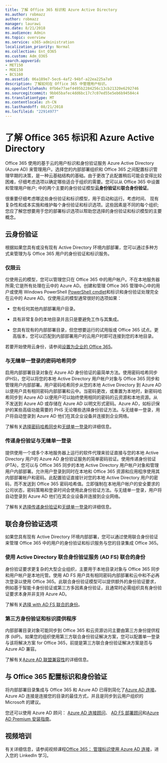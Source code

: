 ```yaml
---
title: 了解 Office 365 标识和 Azure Active Directory
ms.author: robmazz
author: robmazz
manager: laurawi
ms.date: 8/21/2018
ms.audience: Admin
ms.topic: overview
ms.service: o365-administration
localization_priority: Normal
ms.collection: Ent_O365
ms.custom: Adm_O365
search.appverid:
- MET150
- MOE150
- BCS160
ms.assetid: 06a189e7-5ec6-4af2-94bf-a22ea225a7a9
description: 了解如何在 Office 365 中管理用户标识。
ms.openlocfilehash: 0fb6e77aef4495b2284256c13cb21320e6292746
ms.sourcegitcommit: 9bb65bafec4dd6bc17c7c07ed55e5eb6b94584c4
ms.translationtype: MT
ms.contentlocale: zh-CN
ms.lasthandoff: 08/21/2018
ms.locfileid: "22914977"
---
```

# <a name="understanding-office-365-identity-and-azure-active-directory"></a>了解 Office 365 标识和 Azure Active Directory

Office 365 使用的基于云的用户标识和身份验证服务 Azure Active Directory (Azure AD) 来管理用户。选择您的内部部署组织和 Office 365 之间配置标识管理早期的决策，是一种云基础结构的基础。由于更改了此配置稍后可能会变得比较困难，仔细考虑选项以确定哪些适合于组织的需要。您可以从 Office 365 中设置和管理用户帐户; 中的两个主要的身份验证模型**云身份验证**和**联合身份验证**。
  
很重要仔细考虑哪这些身份验证和标识模型，用于启动和运行。考虑时间、 现有复杂性和成本实施和维护每个身份验证和标识选项。这些因素是不同的每个组织;您应了解您想要用于您的部署标识选项以帮助您选择的身份验证和标识模型的主要概念。
  
## <a name="cloud-authentication"></a>云身份验证

根据如果您具有或没有现有 Active Directory 环境内部部署，您可以通过多种方式来管理为与 Office 365 用户的身份验证和标识服务。
  
### <a name="cloud-only"></a>仅限云

仅使用云的模型，您可以管理您只在 Office 365 中的用户帐户。不在本地服务器所需;它是所有处理在云中的 Azure AD。创建和管理 Office 365 管理中心中的用户或使用 Windows PowerShell [PowerShell cmdlet](https://docs.microsoft.com/office365/enterprise/powershell/manage-office-365-with-office-365-powershell)和标识和身份验证处理完全在云中的 Azure AD。仅使用云的模型通常很好的选项如果： 
  
- 您有任何其他内部部署用户目录。
    
- 具有非常复杂的本地目录并且只是要避免工作与其集成。
    
- 您具有现有的内部部署目录，但您想要运行的试用版或 Office 365 试点。更高版本，您可以匹配到内部部署用户的云用户时即可连接到您的本地目录。
    
若要开始使用云身份，请参阅[设置为企业的 Office 365](https://support.office.com/article/6a3a29a0-e616-4713-99d1-15eda62d04fa)。
  
### <a name="password-hash-sync-with-seamless-single-sign-on"></a>与无缝单一登录的密码哈希同步

启用内部部署目录对象在 Azure AD 身份验证的最简单方法。使用密码哈希同步 (PHS)，您可以将您的本地 Active Directory 用户帐户对象与 Office 365 同步和管理用户内部部署。用户密码哈希同步从您的本地 Active Directory 到 Azure AD 以便用户具有相同密码内部部署和云中。当密码更改，或重置为本地时，新密码哈希同步到 Azure AD 以便用户可以始终使用相同的密码的云资源和本地资源。从不发送到 Azure AD 或存储在 Azure AD 以明文形式密码。Azure AD，如标识保护的某些高级功能需要的 PHS 无论哪些选择身份验证方法。与无缝单一登录，用户将自动登录到 Azure AD 他们在其企业设备并连接到企业网络。
  
了解有关[选择密码哈希同步](https://docs.microsoft.com/azure/security/azure-ad-choose-authn)和[无缝单一登录](https://docs.microsoft.com/azure/active-directory/connect/active-directory-aadconnect-sso)的详细信息。
  
### <a name="pass-through-authentication-with-seamless-single-sign-on"></a>传递身份验证与无缝单一登录

提供使用一个或多个本地服务器上运行的软件代理来验证直接与您的本地 Active Directory 用户的 Azure AD 身份验证服务的简单密码验证。使用传递身份验证 (PTA)，您可以与 Office 365 同步的本地 Active Directory 用户帐户对象和管理用户内部部署。允许用户登录到同时在本地和 Office 365 资源和应用程序使用其内部部署帐户和密码。此配置验证直接针对您的本地 Active Directory 用户的密码，而不发送到 Office 365 密码哈希值。立即强制在本地用户帐户的安全要求的公司状态，密码策略和登录时间会使用此身份验证方法。与无缝单一登录，用户将自动登录到 Azure AD 他们在其企业设备并连接到企业网络。
  
了解有关[选择传递身份验证](https://docs.microsoft.com/azure/security/azure-ad-choose-authn)和[无缝单一登录](https://docs.microsoft.com/azure/active-directory/connect/active-directory-aadconnect-sso)的详细信息。
  
## <a name="federated-authentication-options"></a>联合身份验证选项

如果您具有现有 Active Directory 环境内部部署，您可以通过使用联合身份验证来管理 Office 365 中的用户的身份验证和标识服务与您的目录集成 Office 365。
  
### <a name="federated-identity-with-active-directory-federation-services-ad-fs"></a>使用 Active Directory 联合身份验证服务 (AD FS) 联合的身份

身份验证要求更复杂的大型企业组织，主要用于本地目录对象与 Office 365 同步和用户帐户是本地托管。使用 AD FS 用户具有相同密码内部部署和云中和不必再次登录以使用 Office 365。此联合身份验证模型可以提供额外的身份验证要求，例如基于智能卡身份验证或第三方多因素身份验证，且通常时必需组织具有身份验证要求本身并非支持 Azure AD。
  
了解有关[选择 with AD FS 联合的身份](https://docs.microsoft.com/azure/security/azure-ad-choose-authn)。
  
### <a name="third-party-authentication-and-identity-providers"></a>第三方身份验证和标识提供程序

内部部署目录对象可能同步到 Office 365 和云资源访问主要由第三方身份提供程序 (IdP)。如果您的组织使用第三方联合身份验证解决方案，您可以配置单一登录与该将解决方案 for Office 365，前提是第三方联合身份验证解决方案是否与 Azure AD 兼容。
  
了解有关[Azure AD 联盟兼容性](https://docs.microsoft.com/azure/active-directory/connect/active-directory-aadconnect-federation-compatibility)的详细信息。
  
## <a name="configuring-identity-and-authentication-with-office-365"></a>与 Office 365 配置标识和身份验证

将内部部署目录集成与 Office 365 和 Azure AD 已得到简化了[Azure AD 连接](https://docs.microsoft.com/azure/active-directory/connect/active-directory-aadconnect)。Azure AD 连接是连接您的目录的最佳方式，并且是同步到云用户组织的 Microsoft 的建议。
  
您还可以使用 Azure AD 顾问： [Azure AD 连接顾问](https://aka.ms/aadconnectpwsync)、 [AD FS 部署顾问](https://aka.ms/adfsguidance)和[Azure AD Premium 安装指南](https://aka.ms/aadpguidance)。
  
## <a name="video-training"></a>视频培训

有关详细信息，请参阅视频课程[Office 365： 管理标识使用 Azure AD 连接](https://support.office.com/article/90991a1d-c0ab-479a-b413-35c9706f6fed.aspx)，进入您的 LinkedIn 学习。
